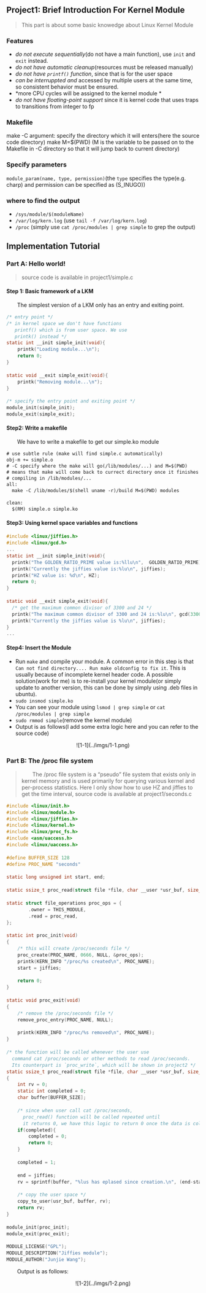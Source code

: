 ## Project1: Brief Introduction For Kernel Module
> This part is about some basic knowedge about Linux Kernel Module  
### Features
* *do not execute sequentially*(do not have a main function), use `init` and `exit` instead.
* *do not have automatic cleanup*(resources must be released manually)
* *do not have `printf()` function*, since that is for the user space
* *can be interruppted and* accessed by multiple users at the same time, so consistent behavior must be ensured.
* *more CPU cycles will be assigned to the kernel module *
* *do not have floating-point support* since it is kernel code that uses traps to transitions from integer to fp

### Makefile
make -C argument: specify the directory which it will enters(here the source code directory)
make M=$(PWD) (M is the variable to be passed on to the Makefile in -C directory so that it will jump back to current directory)
### Specify parameters
`module_param(name, type, permission)`(the `type` specifies the type(e.g. charp) and permission can be specified as (S_INUGO))
### where to find the output
* `/sys/module/$(moduleName)`
* `/var/log/kern.log` (use `tail -f /var/log/kern.log`)
* `/proc` (simply use `cat /proc/modules | grep simple` to grep the output)

## Implementation Tutorial
### Part A: Hello world!
> source code is available in project1/simple.c
#### Step 1: Basic framework of a LKM
&emsp;&emsp;The simplest version of a LKM only has an entry and exiting point.
``` C
/* entry point */
/* in kernel space we don't have functions
   printf() which is from user space. We use
   printk() instead */
static int __init simple_init(void){
    printk("Loading module...\n");
    return 0;
}

static void __exit simple_exit(void){
    printk("Removing module...\n");
}

/* specify the entry point and exiting point */
module_init(simple_init);
module_exit(simple_exit);
```
#### Step2: Write a makefile
&emsp;&emsp;We have to write a makefile to get our simple.ko module
``` shell
# use subtle rule (make will find simple.c automatically)
obj-m += simple.o
# -C specify where the make will go(/lib/modules/...) and M=$(PWD)
# means that make will come back to currect directory once it finishes
# compiling in /lib/modules/...
all:
  make -C /lib/modules/$(shell uname -r)/build M=$(PWD) modules

clean:
  $(RM) simple.o simple.ko  
```

#### Step3: Using kernel space variables and functions
``` C
#include <linux/jiffies.h>
#include <linux/gcd.h>
...
static int __init simple_init(void){
  printk("The GOLDEN_RATIO_PRIME value is:%llu\n",  GOLDEN_RATIO_PRIME);
  printk("Currently the jiffies value is:%lu\n", jiffies);
  printk("HZ value is: %d\n", HZ);
  return 0;
}

static void __exit simple_exit(void){
  /* get the maximum common divisor of 3300 and 24 */
  printk("The maximum common divisor of 3300 and 24 is:%lu\n", gcd(3300, 24));
  printk("Currently the jiffies value is %lu\n", jiffies);
}
...
```

#### Step4: Insert the Module
* Run `make` and compile your module. A common error in this step is that `Can not find directory.... Run make oldconfig to fix it`. This is usually because of incomplete kernel header code. A possible solution(work for me) is to re-install your kernel module(or simply update to another version, this can be done by simply using .deb files in ubuntu).
* `sudo insmod simple.ko`
* You can see your module using `lsmod | grep simple` or `cat /proc/modules | grep simple`
* `sudo rmmod simple`(remove the kernel module)
* Output is as follows(I add some extra logic here and you can refer to the source code)

<center>![1-1](../imgs/1-1.png)</center>

### Part B: The /proc file system
> &emsp;&emsp;The /proc file system is a “pseudo” file system that exists only in kernel memory and is used primarily for querying various kernel and per-process statistics. Here I only show how to use HZ and jiffies to get the time interval, source code is available at project1/seconds.c

``` C
#include <linux/init.h>
#include <linux/module.h>
#include <linux/jiffies.h>
#include <linux/kernel.h>
#include <linux/proc_fs.h>
#include <asm/uaccess.h>
#include <linux/uaccess.h>

#define BUFFER_SIZE 128
#define PROC_NAME "seconds"

static long unsigned int start, end;

static ssize_t proc_read(struct file *file, char __user *usr_buf, size_t count, loff_t *pos);

static struct file_operations proc_ops = {
        .owner = THIS_MODULE,
        .read = proc_read,
};

static int proc_init(void)
{
    /* this will create /proc/seconds file */
    proc_create(PROC_NAME, 0666, NULL, &proc_ops);
    printk(KERN_INFO "/proc/%s created\n", PROC_NAME);
    start = jiffies;

    return 0;
}

static void proc_exit(void)
{
    /* remove the /proc/seconds file */
    remove_proc_entry(PROC_NAME, NULL);

    printk(KERN_INFO "/proc/%s removed\n", PROC_NAME);
}

/* the function will be called whenever the user use
  command cat /proc/seconds or other methods to read /proc/seconds.
  Its counterpart is `proc_write`, which will be shown in project2 */
static ssize_t proc_read(struct file *file, char __user *usr_buf, size_t count, loff_t *pos)
{
    int rv = 0;
    static int completed = 0;
    char buffer[BUFFER_SIZE];

    /* since when user call cat /proc/seconds,
      proc_read() function will be called repeated until
      it returns 0, we have this logic to return 0 once the data is collected */
    if(completed){
        completed = 0;
        return 0;
    }

    completed = 1;

    end = jiffies;
    rv = sprintf(buffer, "%lus has eplased since creation.\n", (end-start)/HZ);

    /* copy the user space */
    copy_to_user(usr_buf, buffer, rv);
    return rv;
}

module_init(proc_init);
module_exit(proc_exit);

MODULE_LICENSE("GPL");
MODULE_DESCRIPTION("Jiffies module");
MODULE_AUTHOR("Junjie Wang");
```
&emsp;&emsp;Output is as follows:

<center>![1-2](../imgs/1-2.png)</center>
